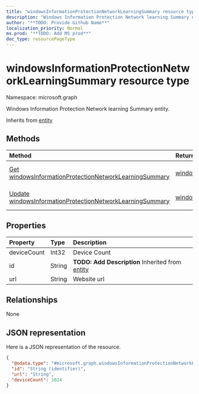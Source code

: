 ```yaml
---
title: "windowsInformationProtectionNetworkLearningSummary resource type"
description: "Windows Information Protection Network learning Summary entity."
author: "**TODO: Provide Github Name**"
localization_priority: Normal
ms.prod: "**TODO: Add MS prod**"
doc_type: resourcePageType
---
```


# windowsInformationProtectionNetworkLearningSummary resource type


Namespace: microsoft.graph

Windows Information Protection Network learning Summary entity.


Inherits from [entity](../resources/entity.md)

## Methods
|Method|Return Type|Description|
|:---|:---|:---|
|[Get windowsInformationProtectionNetworkLearningSummary](../api/windowsinformationprotectionnetworklearningsummary-get.md)|[windowsInformationProtectionNetworkLearningSummary](../resources/windowsinformationprotectionnetworklearningsummary.md)|Read properties and relationships of a [windowsInformationProtectionNetworkLearningSummary](../resources/windowsinformationprotectionnetworklearningsummary.md) object.|
|[Update windowsInformationProtectionNetworkLearningSummary](../api/windowsinformationprotectionnetworklearningsummary-update.md)|[windowsInformationProtectionNetworkLearningSummary](../resources/windowsinformationprotectionnetworklearningsummary.md)|Update the properties of a [windowsInformationProtectionNetworkLearningSummary](../resources/windowsinformationprotectionnetworklearningsummary.md) object.|

## Properties
|Property|Type|Description|
|:---|:---|:---|
|deviceCount|Int32|Device Count|
|id|String|**TODO: Add Description** Inherited from [entity](../resources/entity.md)|
|url|String|Website url|

## Relationships
None

## JSON representation
Here is a JSON representation of the resource.
<!-- {
  "blockType": "resource",
  "keyProperty": "id",
  "@odata.type": "microsoft.graph.windowsInformationProtectionNetworkLearningSummary",
  "baseType": "microsoft.graph.entity",
  "openType": false
}
-->
``` json
{
  "@odata.type": "#microsoft.graph.windowsInformationProtectionNetworkLearningSummary",
  "id": "String (identifier)",
  "url": "String",
  "deviceCount": 1024
}
```


